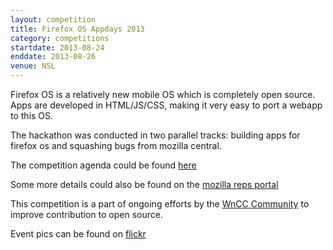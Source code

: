 ```yaml
---
layout: competition
title: Firefox OS Appdays 2013
category: competitions
startdate: 2013-08-24
enddate: 2013-08-26
venue: NSL
---
```


Firefox OS is a relatively new mobile OS which is completely open source. Apps are developed in HTML/JS/CSS, making it very easy to port a webapp to this OS.

The hackathon was conducted in two parallel tracks: building apps for firefox os and squashing bugs from mozilla central.

The competition agenda could be found [here][]

Some more details could also be found on the [mozilla reps portal][]

This competition is a part of ongoing efforts by the [WnCC Community][] to improve contribution to open source.

Event pics can be found on [flickr][]

[here]: http://events.mozillaindia.org/post/58247357244/mozboot-appday-iitb-2013
[mozilla reps portal]: https://reps.mozilla.org/e/firefox-os-appdays-mozboot-iit-bombay-2013/
[flickr]: http://www.flickr.com/photos/kaustav_das_modak/9662550167/in/photostream/
[WnCC Community]: http://wncc-iitb.org